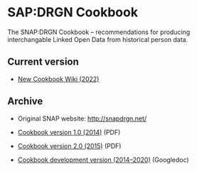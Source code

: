 # SAP:DRGN Cookbook
The SNAP:DRGN Cookbook – recommendations for producing interchangable Linked Open Data from historical person data.

## Current version

* [New Cookbook Wiki (2022)](https://github.com/SNAP-DRGN/Cookbook/wiki)

## Archive

* Original SNAP website: http://snapdrgn.net/

* [Cookbook version 1.0 (2014)](https://github.com/SNAP-DRGN/Cookbook/blob/main/archive/SNAPDRGNCookbook_1.0.pdf) (PDF)
* [Cookbook version 2.0 (2015)](https://github.com/SNAP-DRGN/Cookbook/blob/main/archive/SNAPDRGNCookbook_2.0.pdf) (PDF)
* [Cookbook development version (2014–2020)](http://bit.ly/SNAPcookbook) (Googledoc)
